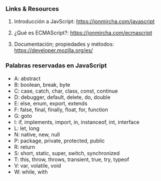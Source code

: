 ### Links & Resources ###

1. Introducción a JavScript: https://jonmircha.com/javascript

2. ¿Qué es ECMAScript?: https://jonmircha.com/ecmascript

3. Documentación; propiedades y métodos: https://developer.mozilla.org/es/



### Palabras reservadas en JavaScript ###

* A: abstract 
* B: boolean, break, byte
* C: case, catch, char, class, const, continue
* D: debugger, default, delete, do, double
* E: else, enum, export, extends
* F: false, final, finally, float, for, function
* G: goto
* I: if, implements, import, in, instanceof, int, interface
* L: let, long
* N: native, new, null
* P: package, private, protected, public
* R: return
* S: short, static, super, switch, synchronized
* T: this, throw, throws, transient, true, try, typeof
* V: var, volatile, void
* W: while, with

